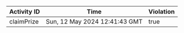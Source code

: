| Activity ID | Time | Violation |
| --- | --- | --- |
| claimPrize | Sun, 12 May 2024 12:41:43 GMT | true |